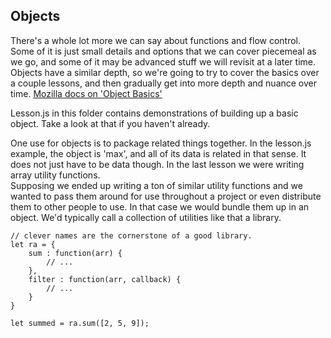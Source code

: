 ## Objects 
There's a whole lot more we can say about functions and flow control. Some of it is just small details and options that we can cover piecemeal as we go, and some of it may be advanced stuff we will revisit at a later time. Objects have a similar depth, so we're going to try to cover the basics over a couple lessons, and then gradually get into more depth and nuance over time. 
[Mozilla docs on 'Object Basics'](https://developer.mozilla.org/en-US/docs/Learn/JavaScript/Objects/Basics)

Lesson.js in this folder contains demonstrations of building up a basic object. Take a look at that if you haven't already.

One use for objects is to package related things together. In the lesson.js example, the object is 'max', and all of its data is related in that sense. It does not just have to be data though. In the last lesson we were writing array utility functions.  
Supposing we ended up writing a ton of similar utility functions and we wanted to pass them around for use throughout a project or even distribute them to other people to use. In that case we would bundle them up in an object. We'd typically call a collection of utilities like that a library.

```
// clever names are the cornerstone of a good library.
let ra = { 
    sum : function(arr) {
        // ...
    },
    filter : function(arr, callback) {
        // ...
    }
}

let summed = ra.sum([2, 5, 9]);
```






